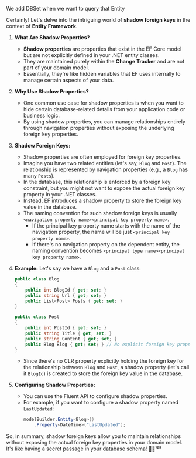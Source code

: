 We add DBSet when we want to query that Entity

Certainly! Let's delve into the intriguing world of **shadow foreign keys** in the context of **Entity Framework**.

1. **What Are Shadow Properties?**
   - **Shadow properties** are properties that exist in the EF Core model but are not explicitly defined in your .NET entity classes.
   - They are maintained purely within the **Change Tracker** and are not part of your domain model.
   - Essentially, they're like hidden variables that EF uses internally to manage certain aspects of your data.

2. **Why Use Shadow Properties?**
   - One common use case for shadow properties is when you want to hide certain database-related details from your application code or business logic.
   - By using shadow properties, you can manage relationships entirely through navigation properties without exposing the underlying foreign key properties.

3. **Shadow Foreign Keys:**
   - Shadow properties are often employed for foreign key properties.
   - Imagine you have two related entities (let's say, `Blog` and `Post`). The relationship is represented by navigation properties (e.g., a `Blog` has many `Posts`).
   - In the database, this relationship is enforced by a foreign key constraint, but you might not want to expose the actual foreign key property in your .NET classes.
   - Instead, EF introduces a shadow property to store the foreign key value in the database.
   - The naming convention for such shadow foreign keys is usually `<navigation property name><principal key property name>`.
     - If the principal key property name starts with the name of the navigation property, the name will be just `<principal key property name>`.
     - If there's no navigation property on the dependent entity, the naming convention becomes `<principal type name><principal key property name>`.

4. **Example:**
   Let's say we have a `Blog` and a `Post` class:
   ```csharp
   public class Blog
   {
       public int BlogId { get; set; }
       public string Url { get; set; }
       public List<Post> Posts { get; set; }
   }

   public class Post
   {
       public int PostId { get; set; }
       public string Title { get; set; }
       public string Content { get; set; }
       public Blog Blog { get; set; } // No explicit foreign key property
   }
   ```
   - Since there's no CLR property explicitly holding the foreign key for the relationship between `Blog` and `Post`, a shadow property (let's call it `BlogId`) is created to store the foreign key value in the database.

5. **Configuring Shadow Properties:**
   - You can use the Fluent API to configure shadow properties.
   - For example, if you want to configure a shadow property named `LastUpdated`:
     ```csharp
     modelBuilder.Entity<Blog>()
         .Property<DateTime>("LastUpdated");
     ```

So, in summary, shadow foreign keys allow you to maintain relationships without exposing the actual foreign key properties in your domain model. It's like having a secret passage in your database schema! 🕵️‍♂️¹²³

